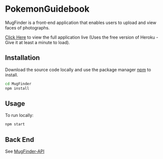 # PokemonGuidebook

MugFinder is a front-end application that enables users to upload and view faces of photographs.

[Click Here](https://mugfinder-front.herokuapp.com/) to view the full application live (Uses the free version of Heroku - Give it at least a minute to load).

## Installation

Download the source code locally and use the package manager [npm](https://www.npmjs.com/package/npm) to install.

```bash
cd MugFinder
npm install
```

## Usage
To run locally:
```bash
npm start
```

## Back End
See [MugFinder-API](https://github.com/ckaethler/MugFinderAPI)
